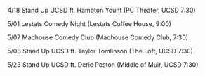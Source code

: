 4/18 Stand Up UCSD ft. Hampton Yount (PC Theater, UCSD 7:30)

5/01 Lestats Comedy Night (Lestats Coffee House, 9:00)

5/07 Madhouse Comedy Club (Madhouse Comedy Club, 7:30)

5/08 Stand Up UCSD ft. Taylor Tomlinson (The Loft, UCSD 7:30)

5/23 Stand Up UCSD ft. Deric Poston (Middle of Muir, UCSD 7:30)
